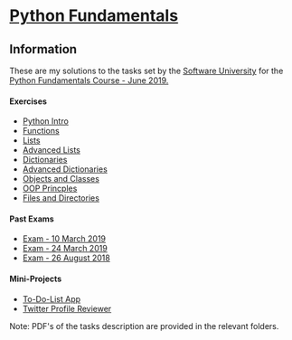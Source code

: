 # [Python Fundamentals](https://softuni.bg/opencourses/python-fundamentals-course)

## Information
These are my solutions to the tasks set by the [Software University](https://softuni.bg/trainings/courses) for the [Python Fundamentals Course - June 2019.](https://softuni.bg/trainings/2329/python-fundamentals-june%20-2019)

#### Exercises
* [Python Intro](./1.Python_Intro)
* [Functions](./2.Functions)
* [Lists](./3.1Lists)
* [Advanced Lists](./3.2Lists_Advanced)
* [Dictionaries](./4.1Dictionaries)
* [Advanced Dictionaries](./4.2Dictionaries_Advanced)
* [Objects and Classes](./5.Objects_and_Classes)
* [OOP Princples](./6.OOP_Princples)  
* [Files and Directories](./7.Files_and_Directories)


#### Past Exams
* [Exam - 10 March 2019](https://github.com/AlexDimitro0v/SoftUni/tree/master/Python/PythonFundamentals/Past%20Exams/PythonExam%20(10%20March%202019))
* [Exam - 24 March 2019](https://github.com/AlexDimitro0v/SoftUni/tree/master/Python/Python-Fundamentals/Past%20Exams/PythonExam%20(24%20March%202019))
* [Exam - 26 August 2018](https://github.com/AlexDimitro0v/SoftUni/tree/master/Python/Python-Fundamentals/Past%20Exams/PythonExam%20(26%20August%202018))

#### Mini-Projects
* [To-Do-List App](./Mini-Projects/To_Do_List_GUI)
* [Twitter Profile Reviewer](./Mini-Projects/Web_Scraping)


Note: PDF's of the tasks description are provided in the relevant folders.
